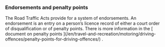 ###  Endorsements and penalty points

The Road Traffic Acts provide for a system of endorsements. An endorsement is
an entry on a person’s licence record of either a court order of
disqualification or of penalty points. There is more information in the [
document on penalty points ](/en/travel-and-recreation/motoring/driving-
offences/penalty-points-for-driving-offences/) .
